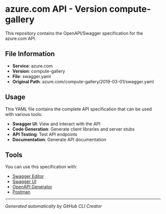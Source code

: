 # azure.com API - Version compute-gallery

This repository contains the OpenAPI/Swagger specification for the azure.com API.

## File Information

- **Service**: azure.com
- **Version**: compute-gallery
- **File**: swagger.yaml
- **Original Path**: azure.com/compute-gallery/2019-03-01/swagger.yaml

## Usage

This YAML file contains the complete API specification that can be used with various tools:

- **Swagger UI**: View and interact with the API
- **Code Generation**: Generate client libraries and server stubs
- **API Testing**: Test API endpoints
- **Documentation**: Generate API documentation

## Tools

You can use this specification with:

- [Swagger Editor](https://editor.swagger.io/)
- [Swagger UI](https://swagger.io/tools/swagger-ui/)
- [OpenAPI Generator](https://openapi-generator.tech/)
- [Postman](https://www.postman.com/)

---

*Generated automatically by GitHub CLI Creator*
